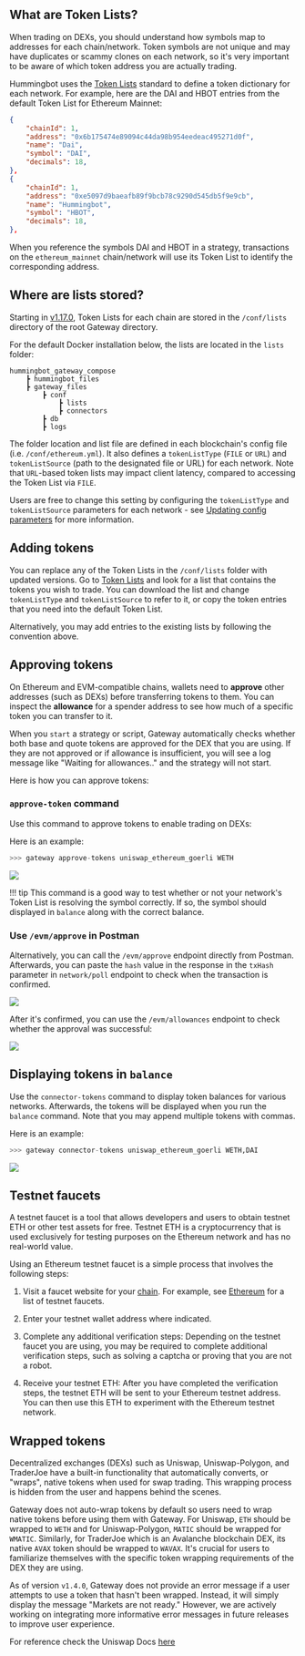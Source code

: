 
## What are Token Lists?

When trading on DEXs, you should understand how symbols map to addresses for each chain/network. Token symbols are not unique and may have duplicates or scammy clones on each network, so it's very important to be aware of which token address you are actually trading.

Hummingbot uses the [Token Lists](https://tokenlists.org/) standard to define a token dictionary for each network. For example, here are the DAI and HBOT entries from the default Token List for Ethereum Mainnet:

```json
{
    "chainId": 1,
    "address": "0x6b175474e89094c44da98b954eedeac495271d0f",
    "name": "Dai",
    "symbol": "DAI",
    "decimals": 18,
},
{
    "chainId": 1,
    "address": "0xe5097d9baeafb89f9bcb78c9290d545db5f9e9cb",
    "name": "Hummingbot",
    "symbol": "HBOT",
    "decimals": 18,
},
```

When you reference the symbols DAI and HBOT in a strategy, transactions on the `ethereum_mainnet` chain/network will use its Token List to 
identify the corresponding address.

## Where are lists stored?

Starting in [v1.17.0](/release-notes/1.17.0.md), Token Lists for each chain are stored in the `/conf/lists` directory of the root Gateway directory. 

For the default Docker installation below, the lists are located in the `lists` folder:

```
hummingbot_gateway_compose
    ┣ hummingbot_files
    ┣ gateway_files
        ┣ conf
            ┣ lists
            ┣ connectors
        ┣ db
        ┣ logs
```

The folder location and list file are defined in each blockchain's config file (i.e. `/conf/ethereum.yml`). It also defines a `tokenListType` (`FILE` or `URL`) and `tokenListSource` (path to the designated file or URL) for each network. Note that `URL`-based token lists may impact client latency, compared to accessing the Token List via `FILE`. 

Users are free to change this setting by configuring the `tokenListType` and `tokenListSource` parameters for each network - see [Updating config parameters](../setup.md) for more information.


## Adding tokens

You can replace any of the Token Lists in the `/conf/lists` folder with updated versions. Go to [Token Lists](https://tokenlists.org/) and look for a list that contains the tokens you wish to trade. You can download the list and change `tokenListType` and `tokenListSource` to refer to it, or copy the token entries that you need into the default Token List.

Alternatively, you may add entries to the existing lists by following the convention above.

## Approving tokens

On Ethereum and EVM-compatible chains, wallets need to **approve** other addresses (such as DEXs) before transferring tokens to them. You can inspect the **allowance** for a spender address to see how much of a specific token you can transfer to it.

When you `start` a strategy or script, Gateway automatically checks whether both base and quote tokens are approved for the DEX that you are using. If they are not approved or if allowance is insufficient, you will see a log message like "Waiting for allowances.." and the strategy will not start.

Here is how you can approve tokens:

### `approve-token` command

Use this command to approve tokens to enable trading on DEXs:

Here is an example:
```python
>>> gateway approve-tokens uniswap_ethereum_goerli WETH
```

[![](./approve-tokens-command.png)](./approve-tokens-command.png)

!!! tip
    This command is a good way to test whether or not your network's Token List is resolving the symbol correctly. If so, the symbol should displayed in `balance` along with the correct balance.


### Use `/evm/approve` in Postman

Alternatively, you can call the `/evm/approve` endpoint directly from Postman. Afterwards, you can paste the `hash` value in the response in the `txHash` parameter in `network/poll` endpoint to check when the transaction is confirmed.

[![](../testing/postman-approve.png)](../testing/postman-approve.png)

After it's confirmed, you can use the `/evm/allowances` endpoint to check whether the approval was successful:

[![](../testing/postman-allowances.png)](../testing/postman-allowances.png)


## Displaying tokens in `balance`

Use the `connector-tokens` command to display token balances for various networks. Afterwards, the tokens will be displayed when you run the `balance` command. Note that you may append multiple tokens with commas.

Here is an example:
```python
>>> gateway connector-tokens uniswap_ethereum_goerli WETH,DAI
```

[![](./connector-tokens.png)](./connector-tokens.png)


## Testnet faucets

A testnet faucet is a tool that allows developers and users to obtain testnet ETH or other test assets for free. Testnet ETH is a cryptocurrency that is used exclusively for testing purposes on the Ethereum network and has no real-world value.

Using an Ethereum testnet faucet is a simple process that involves the following steps:

1. Visit a faucet website for your [chain](../chains/index.md). For example, see [Ethereum](../chains/ethereum) for a list of testnet faucets.

2. Enter your testnet wallet address where indicated.

3. Complete any additional verification steps: Depending on the testnet faucet you are using, you may be required to complete additional verification steps, such as solving a captcha or proving that you are not a robot.

4. Receive your testnet ETH: After you have completed the verification steps, the testnet ETH will be sent to your Ethereum testnet address. You can then use this ETH to experiment with the Ethereum testnet network.

## Wrapped tokens

Decentralized exchanges (DEXs) such as Uniswap, Uniswap-Polygon, and TraderJoe have a built-in functionality that automatically converts, or "wraps", native tokens when used for swap trading. This wrapping process is hidden from the user and happens behind the scenes.

Gateway does not auto-wrap tokens by default so users need to wrap native tokens before using them with Gateway. For Uniswap, `ETH` should be wrapped to `WETH` and for Uniswap-Polygon, `MATIC` should be wrapped for `WMATIC`. Similarly, for TraderJoe which is an Avalanche blockchain DEX, its native `AVAX` token should be wrapped to `WAVAX`. It's crucial for users to familiarize themselves with the specific token wrapping requirements of the DEX they are using.

As of version `v1.4.0`, Gateway does not provide an error message if a user attempts to use a token that hasn't been wrapped. Instead, it will simply display the message "Markets are not ready." However, we are actively working on integrating more informative error messages in future releases to improve user experience.

For reference check the Uniswap Docs [here](https://docs.uniswap.org/contracts/v3/reference/deployments)
